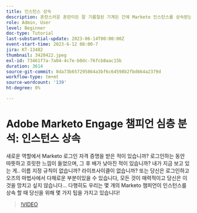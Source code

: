 ```yaml
---
title: 인스턴스 상속
description: 혼란스러운 혼란이든 잘 기름칠된 기계든 간에 Marketo 인스턴스를 상속받는 것은 어려운 일일 수 있습니다. Marketo Champions에 참여하여 새로운 인스턴스를 탐색하고 최적화하는 데 도움이 되는 필수 팁과 모범 사례를 공유함으로써 원활한 전환과 효과적인 관리를 보장합니다.
role: Admin, User
level: Beginner
doc-type: Tutorial
last-substantial-update: 2023-06-14T00:00:00Z
event-start-time: 2023-6-12 08:00-7
jira: KT-13482
thumbnail: 3420422.jpeg
exl-id: 73461f7a-7a04-4c7e-b0dc-76fcb8aac15b
duration: 3614
source-git-commit: 8da73b657295864a3bf6c64598b2fbd664a2379d
workflow-type: tm+mt
source-wordcount: '139'
ht-degree: 0%

---
```


# Adobe Marketo Engage 챔피언 심층 분석: 인스턴스 상속

새로운 역할에서 Marketo 로그인 자격 증명을 받은 적이 있습니까? 로그인하는 동안 따뜻하고 흐릿한 느낌이 들었으며, 그 후 배가 낮아진 적이 있습니까? 내가 지금 보고 있는 게.. 이름 지정 규칙이 없습니까? 라이프사이클이 없습니까? 또는 당신은 로그인하고 오즈의 마법사에서 다채로운 부분이있을 수 있습니다, 모든 것이 매력적이고 당신은 이것을 망치고 싶지 않습니다... 다행히도 우리는 몇 개의 Marketo 챔피언이 인스턴스를 상속 할 때 당신을 위해 몇 가지 팁을 가지고 있습니다!

>[!VIDEO](https://video.tv.adobe.com/v/3420422/?learn=on)
